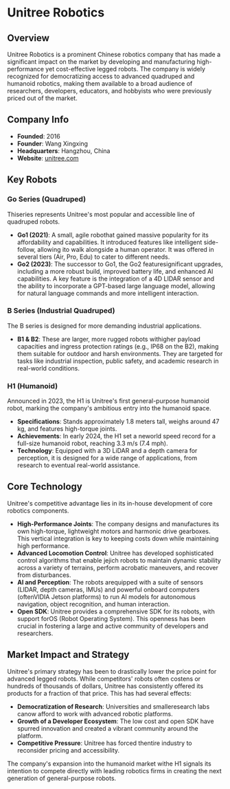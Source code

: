 ﻿# Unitree Robotics

## Overview
Unitree Robotics is a prominent Chinese robotics company that has made a significant impact on the market by developing and manufacturing high-performance yet cost-effective legged robots. The company is widely recognized for democratizing access to advanced quadruped and humanoid robotics, making them available to a broad audience of researchers, developers, educators, and hobbyists who were previously priced out of the market.

## Company Info
- **Founded**: 2016
- **Founder**: Wang Xingxing
- **Headquarters**: Hangzhou, China
- **Website**: [unitree.com](https://www.unitree.com/)

## Key Robots

### Go Series (Quadruped)
Thiseries represents Unitree's most popular and accessible line of quadruped robots.

- **Go1 (2021)**: A small, agile robothat gained massive popularity for its affordability and capabilities. It introduced features like intelligent side-follow, allowing ito walk alongside a human operator. It was offered in several tiers (Air, Pro, Edu) to cater to different needs.
- **Go2 (2023)**: The successor to Go1, the Go2 featuresignificant upgrades, including a more robust build, improved battery life, and enhanced AI capabilities. A key feature is the integration of a 4D LIDAR sensor and the ability to incorporate a GPT-based large language model, allowing for natural language commands and more intelligent interaction.

### B Series (Industrial Quadruped)
The B series is designed for more demanding industrial applications.

- **B1 & B2**: These are larger, more rugged robots withigher payload capacities and ingress protection ratings (e.g., IP68 on the B2), making them suitable for outdoor and harsh environments. They are targeted for tasks like industrial inspection, public safety, and academic research in real-world conditions.

### H1 (Humanoid)
Announced in 2023, the H1 is Unitree's first general-purpose humanoid robot, marking the company's ambitious entry into the humanoid space.
- **Specifications**: Stands approximately 1.8 meters tall, weighs around 47 kg, and features high-torque joints.
- **Achievements**: In early 2024, the H1 set a neworld speed record for a full-size humanoid robot, reaching 3.3 m/s (7.4 mph).
- **Technology**: Equipped with a 3D LiDAR and a depth camera for perception, it is designed for a wide range of applications, from research to eventual real-world assistance.

## Core Technology
Unitree's competitive advantage lies in its in-house development of core robotics components.

- **High-Performance Joints**: The company designs and manufactures its own high-torque, lightweight motors and harmonic drive gearboxes. This vertical integration is key to keeping costs down while maintaining high performance.
- **Advanced Locomotion Control**: Unitree has developed sophisticated control algorithms that enable jejich robots to maintain dynamic stability across a variety of terrains, perform acrobatic maneuvers, and recover from disturbances.
- **AI and Perception**: The robots arequipped with a suite of sensors (LIDAR, depth cameras, IMUs) and powerful onboard computers (oftenVIDIA Jetson platforms) to run AI models for autonomous navigation, object recognition, and human interaction.
- **Open SDK**: Unitree provides a comprehensive SDK for its robots, with support forOS (Robot Operating System). This openness has been crucial in fostering a large and active community of developers and researchers.

## Market Impact and Strategy
Unitree's primary strategy has been to drastically lower the price point for advanced legged robots. While competitors' robots often costens or hundreds of thousands of dollars, Unitree has consistently offered its products for a fraction of that price. This has had several effects:

- **Democratization of Research**: Universities and smalleresearch labs canow afford to work with advanced robotic platforms.
- **Growth of a Developer Ecosystem**: The low cost and open SDK have spurred innovation and created a vibrant community around the platform.
- **Competitive Pressure**: Unitree has forced thentire industry to reconsider pricing and accessibility.

The company's expansion into the humanoid market withe H1 signals its intention to compete directly with leading robotics firms in creating the next generation of general-purpose robots.
